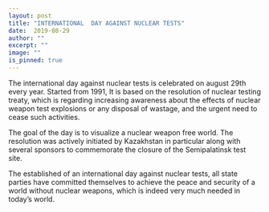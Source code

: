 ```yaml
---
layout: post
title: "INTERNATIONAL  DAY AGAINST NUCLEAR TESTS"
date:  2019-08-29
author: ""
excerpt: ""
image: ""
is_pinned: true
---
```


The international day against nuclear tests is celebrated on august 29th every year. Started from 1991, It is based on the resolution of nuclear testing treaty, which is regarding increasing awareness about the effects of nuclear weapon test explosions or any disposal of wastage, and the urgent need to cease such activities.

The goal of the day is to visualize a nuclear weapon free world. The  resolution was actively initiated by Kazakhstan in particular along with several sponsors to commemorate the closure of the Semipalatinsk test site.

The established of an international day against nuclear tests, all state parties have committed themselves to achieve the peace and security of a world without nuclear weapons, which is indeed very much needed in today’s world.
